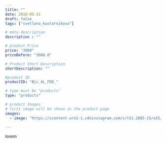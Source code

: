 ```yaml
---
title: ""
date: 2018-05-31
draft: false
tags: ["svetlana_kustarnikova"]

# meta description
description : ""

# product Price
price: "3000"
priceBefore: "3600.0"

# Product Short Description
shortDescription: ""

#product ID
productID: "Bjc_4L_FED_"

# type must be "products"
type: "products"

# product Images
# first image will be shown in the product page
images:
  - image: "https://scontent-arn2-1.cdninstagram.com/v/t51.2885-15/e35/33039992_194054438085706_4986818473628794880_n.jpg?se=7&tp=1&_nc_ht=scontent-arn2-1.cdninstagram.com&_nc_cat=110&_nc_ohc=T6rSQBPqUG0AX_H07pr&ccb=7-4&oh=ca819842dbe827b9e5317a37f25205a3&oe=60827B62&ig_cache_key=MTc5MTU4NzY4OTg3Njk2MzU4Mw%3D%3D.2-ccb7-4"

---
```

lorem
